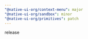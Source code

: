 ```yaml
---
"@native-ui-org/context-menu": major
"@native-ui-org/sandbox": minor
"@native-ui-org/primitives": patch
---
```


release
